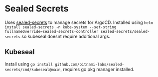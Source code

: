 # Sealed Secrets
Uses [sealed-secrets](https://github.com/bitnami-labs/sealed-secrets) to manage secrets for ArgoCD.
Installed using ```helm install sealed-secrets -n kube-system --set-string fullnameOverride=sealed-secrets-controller sealed-secrets/sealed-secrets``` so kubeseal doesnt require additional args.

## Kubeseal
Install using ```go install github.com/bitnami-labs/sealed-secrets/cmd/kubeseal@main```, requires go pkg manager installed.
